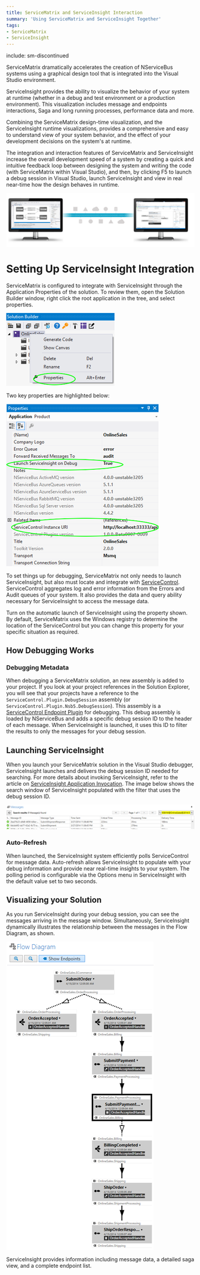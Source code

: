 ```yaml
---
title: ServiceMatrix and ServiceInsight Interaction
summary: 'Using ServiceMatrix and ServiceInsight Together'
tags:
- ServiceMatrix
- ServiceInsight
---
```


include: sm-discontinued

ServiceMatrix dramatically accelerates the creation of NServiceBus systems using a graphical design tool that is integrated into the Visual Studio environment. 

ServiceInsight provides the ability to visualize the behavior of your system at runtime (whether in a debug and test environment or a production environment). This visualization includes message and endpoints interactions, Saga and long running processes, performance data and more.

Combining the ServiceMatrix design-time visualization, and the ServiceInsight runtime visualizations, provides a comprehensive and easy to understand view of your system behavior, and the effect of your development decisions on the system's at runtime.

The integration and interaction features of ServiceMatrix and ServiceInsight increase the overall development speed of a system by creating a quick and intuitive feedback loop between designing the system and writing the code (with ServiceMatrix within Visual Studio), and then, by clicking F5 to launch a debug session in Visual Studio, launch ServiceInsight and view in real near-time how the design behaves in runtime.

![](images/servicematrix-serviceinsight-graphic1.png 'width=800')


# Setting Up ServiceInsight Integration

ServiceMatrix is configured to integrate with ServiceInsight through the Application Properties of the  solution. To review them, open the Solution Builder window, right click the root application in the tree, and select properties.

![Solution Properties](images/servicematrix-solutionproperties.png)

Two key properties are highlighted below:

![Solution Properties Window](images/servicematrix-solutionpropertieswindow.png)

To set things up for debugging, ServiceMatrix not only needs to launch ServiceInsight, but also must locate and integrate with [ServiceControl](/servicecontrol). ServiceControl aggregates log and error information from the Errors and Audit queues of your system. It also provides the data and query ability necessary for ServiceInsight to access the message data.

Turn on the automatic launch of ServiceInsight using the property shown. By default, ServiceMatrix uses the Windows registry to determine the location of the ServiceControl but you can change this property for your specific situation as required.


## How Debugging Works


### Debugging Metadata

When debugging a ServiceMatrix solution, an new assembly is added to your project. If you look at your project references in the Solution Explorer, you will see that your projects have a reference to the `ServiceControl.Plugin.DebugSession` assembly (or `ServiceControl.Plugin.Nsb5.DebugSession`). This assembly is a [ServiceControl Endpoint Plugin](../servicecontrol/plugins/) for debugging.
This debug assembly is loaded by NServiceBus and adds a specific debug session ID to the header of each message. When ServiceInsight is launched, it uses this ID to filter the results to only the messages for your debug session.


## Launching ServiceInsight

When you launch your ServiceMatrix solution in the Visual Studio debugger, ServiceInsight launches and delivers the debug session ID needed for searching. For more details about invoking ServiceInsight, refer to the article on [ServiceInsight Application Invocation](/serviceinsight/application-invocation.md "Invoking ServiceInsight"). The image below shows the search window of ServiceInsight populated with the filter that uses the debug session ID.

![ServiceInsight Message Window](images/servicematrix-serviceinsightmessagewindow.png)


### Auto-Refresh

When launched, the ServiceInsight system efficiently polls ServiceControl for message data. Auto-refresh allows ServiceInsight to populate with your debug information and provide near real-time insights to your system. The polling period is configurable via the Options menu in ServiceInsight with the default value set to two seconds. 


## Visualizing your Solution

As you run ServiceInsight during your debug session, you can see the messages arriving in the message window. Simultaneously, ServiceInsight dynamically illustrates the relationship between the messages in the Flow Diagram, as shown.

![Flow Diagram of ServiceInsight](images/servicematrix-serviceinsightflowdiagram.png)

ServiceInsight provides information including message data, a detailed saga view, and a complete endpoint list.
